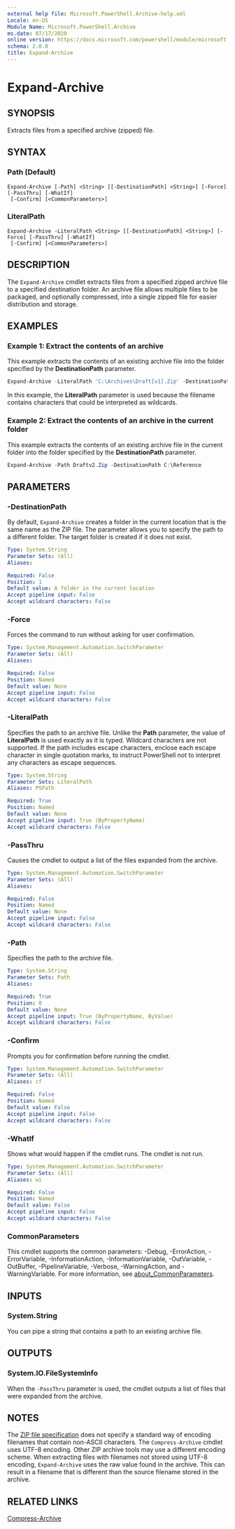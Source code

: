 ```yaml
---
external help file: Microsoft.PowerShell.Archive-help.xml
Locale: en-US
Module Name: Microsoft.PowerShell.Archive
ms.date: 07/17/2020
online version: https://docs.microsoft.com/powershell/module/microsoft.powershell.archive/expand-archive?view=powershell-7.3&WT.mc_id=ps-gethelp
schema: 2.0.0
title: Expand-Archive
---
```


# Expand-Archive

## SYNOPSIS
Extracts files from a specified archive (zipped) file.

## SYNTAX

### Path (Default)

```
Expand-Archive [-Path] <String> [[-DestinationPath] <String>] [-Force] [-PassThru] [-WhatIf]
 [-Confirm] [<CommonParameters>]
```

### LiteralPath

```
Expand-Archive -LiteralPath <String> [[-DestinationPath] <String>] [-Force] [-PassThru] [-WhatIf]
 [-Confirm] [<CommonParameters>]
```

## DESCRIPTION

The `Expand-Archive` cmdlet extracts files from a specified zipped archive file to a specified
destination folder. An archive file allows multiple files to be packaged, and optionally compressed,
into a single zipped file for easier distribution and storage.

## EXAMPLES

### Example 1: Extract the contents of an archive

This example extracts the contents of an existing archive file into the folder specified by the
**DestinationPath** parameter.

```powershell
Expand-Archive -LiteralPath 'C:\Archives\Draft[v1].Zip' -DestinationPath C:\Reference
```

In this example, the **LiteralPath** parameter is used because the filename contains characters that
could be interpreted as wildcards.

### Example 2: Extract the contents of an archive in the current folder

This example extracts the contents of an existing archive file in the current folder into the folder
specified by the **DestinationPath** parameter.

```powershell
Expand-Archive -Path Draftv2.Zip -DestinationPath C:\Reference
```

## PARAMETERS

### -DestinationPath

By default, `Expand-Archive` creates a folder in the current location that is the same name as the
ZIP file. The parameter allows you to specify the path to a different folder. The target folder is
created if it does not exist.

```yaml
Type: System.String
Parameter Sets: (All)
Aliases:

Required: False
Position: 1
Default value: A folder in the current location
Accept pipeline input: False
Accept wildcard characters: False
```

### -Force

Forces the command to run without asking for user confirmation.

```yaml
Type: System.Management.Automation.SwitchParameter
Parameter Sets: (All)
Aliases:

Required: False
Position: Named
Default value: None
Accept pipeline input: False
Accept wildcard characters: False
```

### -LiteralPath

Specifies the path to an archive file. Unlike the **Path** parameter, the value of **LiteralPath**
is used exactly as it is typed. Wildcard characters are not supported. If the path includes escape
characters, enclose each escape character in single quotation marks, to instruct PowerShell not to
interpret any characters as escape sequences.

```yaml
Type: System.String
Parameter Sets: LiteralPath
Aliases: PSPath

Required: True
Position: Named
Default value: None
Accept pipeline input: True (ByPropertyName)
Accept wildcard characters: False
```

### -PassThru

Causes the cmdlet to output a list of the files expanded from the archive.

```yaml
Type: System.Management.Automation.SwitchParameter
Parameter Sets: (All)
Aliases:

Required: False
Position: Named
Default value: None
Accept pipeline input: False
Accept wildcard characters: False
```

### -Path

Specifies the path to the archive file.

```yaml
Type: System.String
Parameter Sets: Path
Aliases:

Required: True
Position: 0
Default value: None
Accept pipeline input: True (ByPropertyName, ByValue)
Accept wildcard characters: False
```

### -Confirm

Prompts you for confirmation before running the cmdlet.

```yaml
Type: System.Management.Automation.SwitchParameter
Parameter Sets: (All)
Aliases: cf

Required: False
Position: Named
Default value: False
Accept pipeline input: False
Accept wildcard characters: False
```

### -WhatIf

Shows what would happen if the cmdlet runs. The cmdlet is not run.

```yaml
Type: System.Management.Automation.SwitchParameter
Parameter Sets: (All)
Aliases: wi

Required: False
Position: Named
Default value: False
Accept pipeline input: False
Accept wildcard characters: False
```

### CommonParameters
This cmdlet supports the common parameters: -Debug, -ErrorAction, -ErrorVariable,
-InformationAction, -InformationVariable, -OutVariable, -OutBuffer, -PipelineVariable, -Verbose,
-WarningAction, and -WarningVariable. For more information, see
[about_CommonParameters](https://go.microsoft.com/fwlink/?LinkID=113216).

## INPUTS

### System.String

You can pipe a string that contains a path to an existing archive file.

## OUTPUTS

### System.IO.FileSystemInfo

When the `-PassThru` parameter is used, the cmdlet outputs a list of files that were expanded from
the archive.

## NOTES

The [ZIP file specification](https://pkware.cachefly.net/webdocs/casestudies/APPNOTE.TXT) does not
specify a standard way of encoding filenames that contain non-ASCII characters. The
`Compress-Archive` cmdlet uses UTF-8 encoding. Other ZIP archive tools may use a different encoding
scheme. When extracting files with filenames not stored using UTF-8 encoding, `Expand-Archive` uses
the raw value found in the archive. This can result in a filename that is different than the source
filename stored in the archive.

## RELATED LINKS

[Compress-Archive](compress-archive.md)
